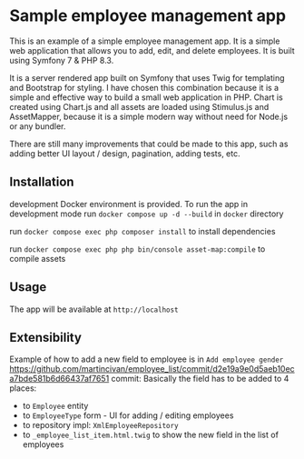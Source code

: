 # Sample employee management app

This is an example of a simple employee management app. It is a simple web application that allows you to add, edit, and delete employees.
It is built using Symfony 7 & PHP 8.3.

It is a server rendered app built on Symfony that uses Twig for templating and Bootstrap for styling. 
I have chosen this combination because it is a simple and effective way to build a small web application in PHP.
Chart is created using Chart.js and all assets are loaded using Stimulus.js and AssetMapper, because it is a simple modern way without need for Node.js or any bundler.

There are still many improvements that could be made to this app, such as adding better UI layout / design, pagination, adding tests, etc.

## Installation
development Docker environment is provided. To run the app in development mode
run `docker compose up -d --build` in `docker` directory

run `docker compose exec php composer install` to install dependencies

run `docker compose exec php php bin/console asset-map:compile` to compile assets

## Usage
The app will be available at `http://localhost`

## Extensibility
Example of how to add a new field to employee is in `Add employee gender` https://github.com/martincivan/employee_list/commit/d2e19a9e0d5aeb10eca7bde581b6d66437af7651 commit:
Basically the field has to be added to 4 places:
- to `Employee` entity
- to `EmployeeType` form - UI for adding / editing employees
- to repository impl: `XmlEmployeeRepository`
- to `_employee_list_item.html.twig` to show the new field in the list of employees
